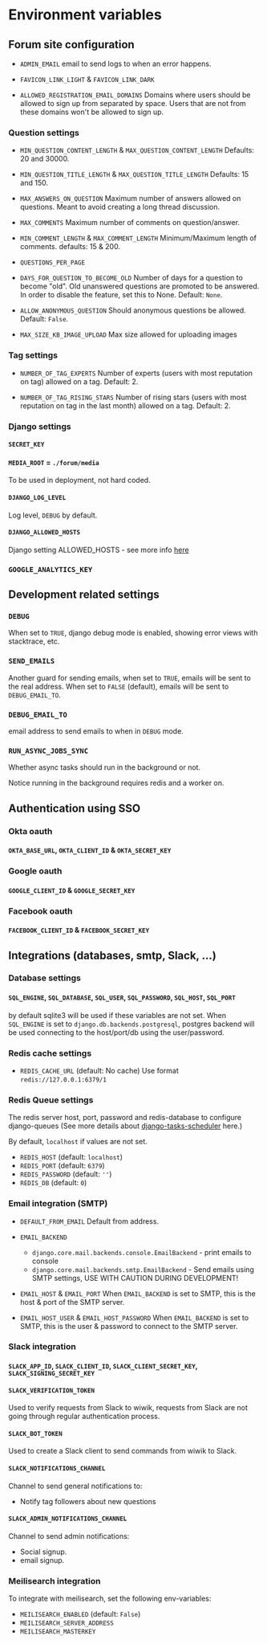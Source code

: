# Environment variables

## Forum site configuration

- `ADMIN_EMAIL`
  email to send logs to when an error happens.

- `FAVICON_LINK_LIGHT` & `FAVICON_LINK_DARK`

- `ALLOWED_REGISTRATION_EMAIL_DOMAINS`
  Domains where users should be allowed to sign up from separated by space.
  Users that are not from these domains won't be allowed to sign up.

### Question settings

- `MIN_QUESTION_CONTENT_LENGTH` & `MAX_QUESTION_CONTENT_LENGTH`
  Defaults: 20 and 30000.

- `MIN_QUESTION_TITLE_LENGTH` & `MAX_QUESTION_TITLE_LENGTH`
  Defaults: 15 and 150.

- `MAX_ANSWERS_ON_QUESTION`
  Maximum number of answers allowed on questions.
  Meant to avoid creating a long thread discussion.

- `MAX_COMMENTS`
  Maximum number of comments on question/answer.

- `MIN_COMMENT_LENGTH` & `MAX_COMMENT_LENGTH`
  Minimum/Maximum length of comments.
  defaults: 15 & 200.

- `QUESTIONS_PER_PAGE`

- `DAYS_FOR_QUESTION_TO_BECOME_OLD`
  Number of days for a question to become "old".
  Old unanswered questions are promoted to be answered.
  In order to disable the feature, set this to None.
  Default: `None`.
- `ALLOW_ANONYMOUS_QUESTION`
  Should anonymous questions be allowed.
  Default: `False`.
- `MAX_SIZE_KB_IMAGE_UPLOAD`
  Max size allowed for uploading images

### Tag settings

- `NUMBER_OF_TAG_EXPERTS`
  Number of experts (users with most reputation on tag) allowed on a tag.
  Default: 2.

- `NUMBER_OF_TAG_RISING_STARS`
  Number of rising stars (users with most reputation on tag in the last month)
  allowed on a tag. Default: 2.


### Django settings

#### `SECRET_KEY`

#### `MEDIA_ROOT` = `./forum/media`

To be used in deployment, not hard coded.

#### `DJANGO_LOG_LEVEL`

Log level, `DEBUG` by default.

#### `DJANGO_ALLOWED_HOSTS`

Django setting ALLOWED_HOSTS - see more
info [here](https://docs.djangoproject.com/en/4.1/ref/settings/#allowed-hosts)

### `GOOGLE_ANALYTICS_KEY`

## Development related settings

### `DEBUG`

When set to `TRUE`, django debug mode is enabled, showing error views
with stacktrace, etc.

### `SEND_EMAILS`

Another guard for sending emails, when set to `TRUE`, emails will be sent
to the real address. When set to `FALSE` (default), emails will be
sent to `DEBUG_EMAIL_TO`.

### `DEBUG_EMAIL_TO`

email address to send emails to when in `DEBUG` mode.

### `RUN_ASYNC_JOBS_SYNC`

Whether async tasks should run in the background or not.

Notice running in the background requires redis and a worker on.

## Authentication using SSO

### Okta oauth

#### `OKTA_BASE_URL`, `OKTA_CLIENT_ID` & `OKTA_SECRET_KEY`

### Google oauth

#### `GOOGLE_CLIENT_ID` & `GOOGLE_SECRET_KEY`

### Facebook oauth

#### `FACEBOOK_CLIENT_ID` & `FACEBOOK_SECRET_KEY`

## Integrations (databases, smtp, Slack, ...)

### Database settings

#### `SQL_ENGINE`, `SQL_DATABASE`, `SQL_USER`, `SQL_PASSWORD`, `SQL_HOST`, `SQL_PORT`

by default sqlite3 will be used if these variables are not set.
When `SQL_ENGINE` is set to `django.db.backends.postgresql`, postgres backend
will be used
connecting to the host/port/db using the user/password.

### Redis cache settings

- `REDIS_CACHE_URL` (default: No cache)
  Use format `redis://127.0.0.1:6379/1`

### Redis Queue settings

The redis server host, port, password and redis-database to configure
django-queues (See more details
about [django-tasks-scheduler](https://django-tasks-scheduler.readthedocs.io/en/latest/)
here.)

By default, `localhost` if values are not set.

- `REDIS_HOST` (default: `localhost`)
- `REDIS_PORT` (default: `6379`)
- `REDIS_PASSWORD` (default: `''`)
- `REDIS_DB` (default: `0`)

### Email integration (SMTP)

- `DEFAULT_FROM_EMAIL`
  Default from address.

- `EMAIL_BACKEND`
    - `django.core.mail.backends.console.EmailBackend` - print emails to console
    - `django.core.mail.backends.smtp.EmailBackend` - Send emails using SMTP
      settings, USE WITH CAUTION DURING DEVELOPMENT!

- `EMAIL_HOST` & `EMAIL_PORT`
  When `EMAIL_BACKEND` is set to SMTP, this is the host & port of the SMTP server.

- `EMAIL_HOST_USER` & `EMAIL_HOST_PASSWORD`
  When `EMAIL_BACKEND` is set to SMTP, this is the user & password to connect to
  the SMTP server.

### Slack integration

#### `SLACK_APP_ID`, `SLACK_CLIENT_ID`, `SLACK_CLIENT_SECRET_KEY`, `SLACK_SIGNING_SECRET_KEY`

#### `SLACK_VERIFICATION_TOKEN`

Used to verify requests from Slack to wiwik, requests from Slack are not
going through regular authentication process.

#### `SLACK_BOT_TOKEN`

Used to create a Slack client to send commands from wiwik to Slack.

#### `SLACK_NOTIFICATIONS_CHANNEL`

Channel to send general notifications to:

- Notify tag followers about new questions

#### `SLACK_ADMIN_NOTIFICATIONS_CHANNEL`

Channel to send admin notifications:

- Social signup.
- email signup.

### Meilisearch integration

To integrate with meilisearch, set the following env-variables:

- `MEILISEARCH_ENABLED` (default: `False`)
- `MEILISEARCH_SERVER_ADDRESS`
- `MEILISEARCH_MASTERKEY`
